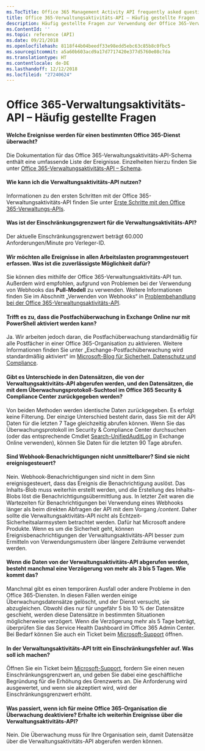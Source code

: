 ```yaml
---
ms.TocTitle: Office 365 Management Activity API frequently asked questions
title: Office 365-Verwaltungsaktivitäts-API – Häufig gestellte Fragen
description: Häufig gestellte Fragen zur Verwendung der Office 365-Verwaltungsaktivitäts-API
ms.ContentId: ''
ms.topic: reference (API)
ms.date: 09/21/2018
ms.openlocfilehash: 8118f44b04beedf33e98edd5ebc63c85b8c0fbc5
ms.sourcegitcommit: a5a60b603acd9a17d7717420e377d5760e08c7da
ms.translationtype: HT
ms.contentlocale: de-DE
ms.lasthandoff: 12/12/2018
ms.locfileid: "27240624"
---
```

# <a name="office-365-management-activity-api-frequently-asked-questions"></a>Office 365-Verwaltungsaktivitäts-API – Häufig gestellte Fragen

#### <a name="what-events-are-audited-for-a-specific-office-365-service"></a>Welche Ereignisse werden für einen bestimmten Office 365-Dienst überwacht?

Die Dokumentation für das Office 365-Verwaltungsaktivitäts-API-Schema enthält eine umfassende Liste der Ereignisse. Einzelheiten hierzu finden Sie unter [Office 365-Verwaltungsaktivitäts-API – Schema](office-365-management-activity-api-schema.md).

#### <a name="how-do-i-onboard-to-the-management-activity-api"></a>Wie kann ich die Verwaltungsaktivitäts-API nutzen?

Informationen zu den ersten Schritten mit der Office 365-Verwaltungsaktivitäts-API finden Sie unter [Erste Schritte mit den Office 365-Verwaltungs-APIs](get-started-with-office-365-management-apis.md).
 
#### <a name="what-is-the-throttling-limit-for-the--management-activity-api"></a>Was ist der Einschränkungsgrenzwert für die Verwaltungsaktivitäts-API?

Der aktuelle Einschränkungsgrenzwert beträgt 60.000 Anforderungen/Minute pro Verleger-ID. 

#### <a name="we-want-to-programmatically-capture-all-events-in-all-workloads-what-is-the-most-reliable-way-to-do-this"></a>Wir möchten alle Ereignisse in allen Arbeitslasten programmgesteuert erfassen. Was ist die zuverlässigste Möglichkeit dafür?

Sie können dies mithilfe der Office 365-Verwaltungsaktivitäts-API tun. Außerdem wird empfohlen, aufgrund von Problemen bei der Verwendung von Webhooks das **Pull-Modell** zu verwenden. Weitere Informationen finden Sie im Abschnitt „Verwenden von Webhooks“ in [Problembehandlung bei der Office 365-Verwaltungsaktivitäts-API](troubleshooting-the-office-365-management-activity-api.md#using-webhooks).

#### <a name="is-it-true-that-mailbox-auditing-in-exchange-online-can-only-be-enabled-by-using-powershell"></a>Trifft es zu, dass die Postfachüberwachung in Exchange Online nur mit PowerShell aktiviert werden kann?

Ja. Wir arbeiten jedoch daran, die Postfachüberwachung standardmäßig für alle Postfächer in einer Office 365-Organisation zu aktivieren. Weitere Informationen finden Sie unter „Exchange-Postfachüberwachung wird standardmäßig aktiviert“ im [Microsoft-Blog für Sicherheit, Datenschutz und Compliance](https://techcommunity.microsoft.com/t5/Security-Privacy-and-Compliance/Exchange-Mailbox-Auditing-will-be-enabled-by-default/ba-p/215171).

#### <a name="are-there-any-differences-in-the-records-that-are-fetched-by-the-management-activity-api-versus-the-records-that-are-returned-by-using-the-audit-log-search-tool-in-the-office-365-security--compliance-center"></a>Gibt es Unterschiede in den Datensätzen, die von der Verwaltungsaktivitäts-API abgerufen werden, und den Datensätzen, die mit dem Überwachungsprotokoll-Suchtool im Office 365 Security & Compliance Center zurückgegeben werden?

Von beiden Methoden werden identische Daten zurückgegeben. Es erfolgt keine Filterung. Der einzige Unterschied besteht darin, dass Sie mit der API Daten für die letzten 7 Tage gleichzeitig abrufen können. Wenn Sie das Überwachungsprotokoll im Security & Compliance Center durchsuchen (oder das entsprechende Cmdlet [Search-UnifiedAuditLog](https://docs.microsoft.com/powershell/module/exchange/policy-and-compliance-audit/search-unifiedauditlog) in Exchange Online verwenden), können Sie Daten für die letzten 90 Tage abrufen. 
 
#### <a name="arent-webhook-notifications-more-immediate-after-all-arent-they-event-driven"></a>Sind Webhook-Benachrichtigungen nicht unmittelbarer? Sind sie nicht ereignisgesteuert?

Nein. Webhook-Benachrichtigungen sind nicht in dem Sinn ereignisgesteuert, dass das Ereignis die Benachrichtigung auslöst. Das Inhalts-Blob muss weiterhin erstellt werden, und die Erstellung des Inhalts-Blobs löst die Benachrichtigungsübermittlung aus. In letzter Zeit waren die Wartezeiten für Benachrichtigungen bei Verwendung eines Webhooks länger als beim direkten Abfragen der API mit dem Vorgang */content*. Daher sollte die Verwaltungsaktivitäts-API nicht als Echtzeit-Sicherheitsalarmsystem betrachtet werden. Dafür hat Microsoft andere Produkte. Wenn es um die Sicherheit geht, können Ereignisbenachrichtigungen der Verwaltungsaktivitäts-API besser zum Ermitteln von Verwendungsmustern über längere Zeiträume verwendet werden.

#### <a name="when-pulling-the-data-from-the-management-activity-api-there-is-sometimes-a-delay-of-more-than-3-to-5-days-why-is-this"></a>Wenn die Daten von der Verwaltungsaktivitäts-API abgerufen werden, besteht manchmal eine Verzögerung von mehr als 3 bis 5 Tagen. Wie kommt das?

Manchmal gibt es einen temporären Ausfall oder andere Probleme in den Office 365-Diensten. In diesen Fällen werden einige Überwachungsdatensätze gelöscht, und der Dienst versucht, sie abzugleichen. Obwohl dies nur für ungefähr 5 bis 10 % der Datensätze geschieht, werden diese Datensätze in bestimmten Situationen möglicherweise verzögert. Wenn die Verzögerung mehr als 5 Tage beträgt, überprüfen Sie das Service Health Dashboard im Office 365 Admin Center. Bei Bedarf können Sie auch ein Ticket beim [Microsoft-Support](https://support.office.com/article/contact-support-for-business-products-admin-help-32a17ca7-6fa0-4870-8a8d-e25ba4ccfd4b#ID0EAADAAA=online) öffnen.

#### <a name="im-encountering-a-throttling-error-in-the-management-activity-api-what-should-i-do"></a>In der Verwaltungsaktivitäts-API tritt ein Einschränkungsfehler auf. Was soll ich machen?

Öffnen Sie ein Ticket beim [Microsoft-Support](https://support.office.com/article/contact-support-for-business-products-admin-help-32a17ca7-6fa0-4870-8a8d-e25ba4ccfd4b#ID0EAADAAA=online), fordern Sie einen neuen Einschränkungsgrenzwert an, und geben Sie dabei eine geschäftliche Begründung für die Erhöhung des Grenzwerts an. Die Anforderung wird ausgewertet, und wenn sie akzeptiert wird, wird der Einschränkungsgrenzwert erhöht.

#### <a name="what-happens-if-i-disable-auditing-for-my-office-365-organization-will-i-still-get-events-via-the-management-activty-api"></a>Was passiert, wenn ich für meine Office 365-Organisation die Überwachung deaktiviere? Erhalte ich weiterhin Ereignisse über die Verwaltungsaktivitäts-API?

Nein. Die Überwachung muss für Ihre Organisation sein, damit Datensätze über die Verwaltungsaktivitäts-API abgerufen werden können.

